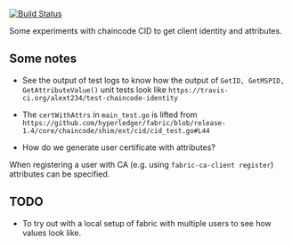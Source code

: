 [![Build Status](https://travis-ci.org/alext234/test-chaincode-identity.svg?branch=master)](https://travis-ci.org/alext234/test-chaincode-identity)

Some experiments with chaincode CID to get client identity and attributes.


## Some notes

- See the output of test logs to know how the output of `GetID, GetMSPID, GetAttributeValue()` unit tests look like `https://travis-ci.org/alext234/test-chaincode-identity`


- The `certWithAttrs` in `main_test.go` is lifted from   `https://github.com/hyperledger/fabric/blob/release-1.4/core/chaincode/shim/ext/cid/cid_test.go#L44`

- How do we generate user certificate with attributes?

When registering a user with CA (e.g. using `fabric-ca-client register`) attributes can be specified.

## TODO

- To try out with a local setup of fabric with multiple users to see how values look like.
